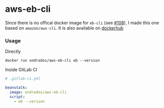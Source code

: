 # aws-eb-cli

Since there is no offical docker image for `eb-cli` (see [#108](https://github.com/aws/aws-elastic-beanstalk-cli/issues/108)), I made this one based on `amazon/aws-cli`. It is also available on [dockerhub](https://hub.docker.com/r/ondrados/aws-eb-cli)


### Usage

Directly

```
docker run ondrados/aws-eb-cli eb --version
```

Inside GitLab CI 

```yaml
# .gitlab-ci.yml

beanstalk:
  image: ondrados/aws-eb-cli
  script:
    - eb --version
```
